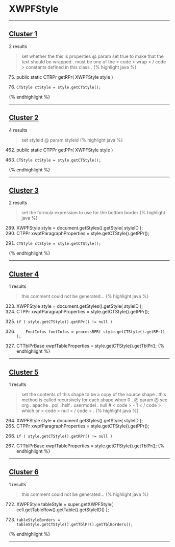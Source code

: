 # XWPFStyle

***

## [Cluster 1](./1)
2 results
> set whether the this is properties @ param set true to make that the text should be wrapped . must be one of the < code > wrap < / code > constants defined in this class . 
{% highlight java %}
75. public static CTRPr getRPr( XWPFStyle style )
82.     CTStyle ctStyle = style.getCTStyle();
{% endhighlight %}

***

## [Cluster 2](./2)
4 results
> set styleid @ param styleid 
{% highlight java %}
462. public static CTPPr getPPr( XWPFStyle style )
469.     CTStyle ctStyle = style.getCTStyle();
{% endhighlight %}

***

## [Cluster 3](./3)
2 results
> set the formula expression to use for the bottom border 
{% highlight java %}
289. XWPFStyle style = document.getStyles().getStyle( styleID );
298. CTPPr xwpfParagraphProperties = style.getCTStyle().getPPr();
304.     CTStyle ctStyle = style.getCTStyle();
{% endhighlight %}

***

## [Cluster 4](./4)
1 results
> this comment could not be generated...
{% highlight java %}
323. XWPFStyle style = document.getStyles().getStyle( styleID );
326. CTPPr xwpfParagraphProperties = style.getCTStyle().getPPr();
331.     if ( style.getCTStyle().getRPr() != null )
333.         FontInfos fontInfos = processRPR( style.getCTStyle().getRPr() );
350. CTTblPrBase xwpfTableProperties = style.getCTStyle().getTblPr();
{% endhighlight %}

***

## [Cluster 5](./5)
1 results
> set the contents of this shape to be a copy of the source shape . this method is called recursively for each shape when 0 . @ param @ see org . apache . poi . hslf . usermodel . null # < code > - 1 < / code > which or < code > null < / code > . 
{% highlight java %}
264. XWPFStyle style = document.getStyles().getStyle( styleID );
267. CTPPr xwpfParagraphProperties = style.getCTStyle().getPPr();
272.     if ( style.getCTStyle().getRPr() != null )
291. CTTblPrBase xwpfTableProperties = style.getCTStyle().getTblPr();
{% endhighlight %}

***

## [Cluster 6](./6)
1 results
> this comment could not be generated...
{% highlight java %}
722. XWPFStyle tableStyle = super.getXWPFStyle( cell.getTableRow().getTable().getStyleID() );
725.     tableStyleBorders = tableStyle.getCTStyle().getTblPr().getTblBorders();
{% endhighlight %}

***

